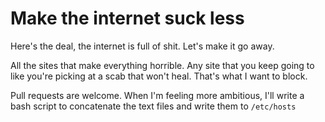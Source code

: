 # Make the internet suck less

Here's the deal, the internet is full of shit. Let's make it go away.

All the sites that make everything horrible. Any site that you keep going to like you're picking at a scab that won't heal. That's what I want to block.

Pull requests are welcome. When I'm feeling more ambitious, I'll write a bash script to concatenate the text files and write them to `/etc/hosts`

